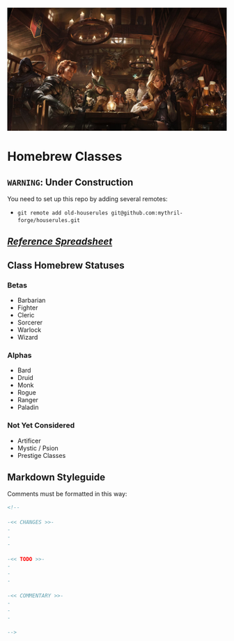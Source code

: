 ![tavern][tavern]

# Homebrew Classes
## `WARNING`: Under Construction
You need to set up this repo by adding several remotes:
- `git remote add old-houserules git@github.com:mythril-forge/houserules.git`

## ***[Reference Spreadsheet][docs]***
## Class Homebrew Statuses
### Betas
- Barbarian
- Fighter
- Cleric
- Sorcerer
- Warlock
- Wizard

### Alphas
- Bard
- Druid
- Monk
- Rogue
- Ranger
- Paladin

### Not Yet Considered
- Artificer
- Mystic / Psion
- Prestige Classes

## Markdown Styleguide
Comments must be formatted in this way:
```md
<!--

-<< CHANGES >>-
-
-
-

-<< TODO >>-
-
-
-

-<< COMMENTARY >>-
-
-
-

-->
```

[tavern]: ./images/tavern.jpg
[docs]: https://docs.google.com/spreadsheets/d/1_fAWdEEVrpXg0Pr3DGEtPusJtDzU3_IbWlF6DaKTLfc/edit#gid=822244702

